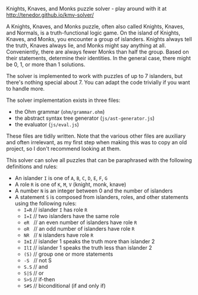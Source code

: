 Knights, Knaves, and Monks puzzle solver - play around with it at http://tenedor.github.io/kmv-solver/

A Knights, Knaves, and Monks puzzle, often also called Knights, Knaves, and Normals, is a truth-functional logic game. On the island of Knights, Knaves, and Monks, you encounter a group of islanders. Knights always tell the truth, Knaves always lie, and Monks might say anything at all. Conveniently, there are always fewer Monks than half the group. Based on their statements, determine their identities. In the general case, there might be 0, 1, or more than 1 solutions.

The solver is implemented to work with puzzles of up to 7 islanders, but there's nothing special about 7. You can adapt the code trivially if you want to handle more.

The solver implementation exists in three files:
- the Ohm grammar (`ohm/grammar.ohm`)
- the abstract syntax tree generator (`js/ast-generator.js`)
- the evaluator (`js/eval.js`)

These files are tidily written. Note that the various other files are auxiliary and often irrelevant, as my first step when making this was to copy an old project, so I don't recommend looking at them.

This solver can solve all puzzles that can be paraphrased with the following definitions and rules:

- An islander `I` is one of `A`, `B`, `C`, `D`, `E`, `F`, `G`
- A role `R` is one of `K`, `M`, `V` (knight, monk, knave)
- A number `N` is an integer between 0 and the number of islanders
- A statement `S` is composed from islanders, roles, and other statements using the following rules:
  - `I=R` // islander `I` has role `R`
  - `I=I` // two islanders have the same role
  - `eR` &nbsp; // an even number of islanders have role `R`
  - `oR` &nbsp; // an odd number of islanders have role `R`
  - `NR` &nbsp; // `N` islanders have role `R`
  - `ImI` // islander 1 speaks the truth more than islander 2
  - `IlI` // islander 1 speaks the truth less than islander 2
  - `(S)` // group one or more statements
  - `-S` &nbsp; // not S
  - `S.S` // and
  - `S|S` // or
  - `S>S` // if-then
  - `S#S` // biconditional (if and only if)
